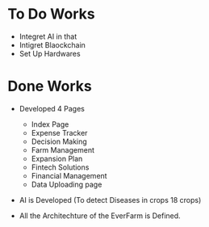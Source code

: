 # To Do Works 
 
* Integret AI in that
* Intigret Blaockchain 
* Set Up Hardwares 


# Done Works
* Developed 4 Pages
    * Index Page
    * Expense Tracker
    * Decision Making
    * Farm Management
    * Expansion Plan
    * Fintech Solutions
    * Financial Management
    * Data Uploading page

* AI is Developed (To detect Diseases in crops 18 crops)
* All the Architechture of the EverFarm is Defined.